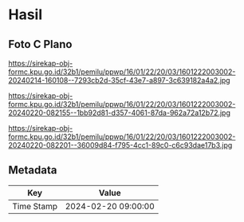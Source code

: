 # Hasil

## Foto C Plano

https://sirekap-obj-formc.kpu.go.id/32b1/pemilu/ppwp/16/01/22/20/03/1601222003002-20240214-160108--7293cb2d-35cf-43e7-a897-3c639182a4a2.jpg

https://sirekap-obj-formc.kpu.go.id/32b1/pemilu/ppwp/16/01/22/20/03/1601222003002-20240220-082155--1bb92d81-d357-4061-87da-962a72a12b72.jpg

https://sirekap-obj-formc.kpu.go.id/32b1/pemilu/ppwp/16/01/22/20/03/1601222003002-20240220-082201--36009d84-f795-4cc1-89c0-c6c93dae17b3.jpg


## Metadata

| Key        | Value               |
| ---------- | ------------------- |
| Time Stamp | 2024-02-20 09:00:00 |



